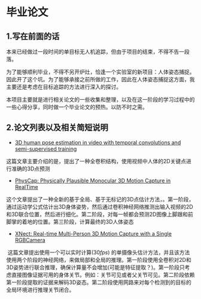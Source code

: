 # 毕业论文

## 1.写在前面的话

本来已经做过一段时间的单目标无人机追踪，但由于项目的结束，不得不告一段落。

为了能够顺利毕业，不得不另开炉灶，恰逢一个实验室的新项目：人体姿态捕捉。因此开了这个坑。为了能够承接之前所做的工作，因此在人体姿态捕捉这方面，我主要还是考虑在目标追踪的方法进行深入的探讨。

本项目主要就是进行相关论文的一些收集和整理，以及在这一阶段的学习过程中的一些心得分享，同时做一个毕业论文的预热。以防不时之需。

## 2.论文列表以及相关简短说明

- [3D human pose estimation in video with temporal convolutions and semi-supervised training](./基于时间卷积和半监督学习的人体3D姿态估计.pdf)  

​	这篇文章主要介绍的是，提出了一种全卷积结构，使用视频中人体的2D关键点进行准确的3D点预测

- [PhysCap: Physically Plausible Monocular 3D Motion Capture in RealTime](./physcap_arxiv.pdf)

​	这个文章提出了一种全新的基于全局、基于无标记的3D点估计方法，。第一阶段，通过运动学公式估计出3D身体姿势，然后通过卷积神经网络推测出输入视频的2D和3D联合位置，然后进行细化。第二阶段，对每一帧都会预测2D图像上脚跟和前脚掌的着地的位置。第三阶段，计算最终的3D人体姿态

- [XNect: Real-time Multi-Person 3D Motion Capture with a Single RGBCamera](./XNect_SIGGRAPH2020.pdf)

​	这篇文章提出使用一个可以实时计算$(30fps)$ 的单摄像头估计方法，并且该方法使用两个阶段的神经网络，来做局部和全局的推理。第一阶段使用全卷积对2D和3D姿势进行联合推理，确保计算量不会增加(可能是特征提取？)。第一阶段只考虑直接图像证据可用的身体关节。例如：关节可见或者父关节可见。第二阶段依赖第一阶段提取的证据来解码3D姿态。第二阶段使用网路来对每个检测到的目标的全局环境进行推理关节闭合。

